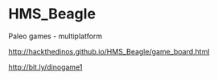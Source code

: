 # HMS_Beagle
Paleo games - multiplatform 

http://hackthedinos.github.io/HMS_Beagle/game_board.html

http://bit.ly/dinogame1
